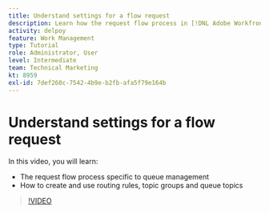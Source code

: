 ```yaml
---
title: Understand settings for a flow request
description: Learn how the request flow process in [!DNL Adobe Workfront] works. Then create routing rules, topic groups, and queue topics.
activity: delpoy
feature: Work Management
type: Tutorial
role: Administrator, User
level: Intermediate
team: Technical Marketing
kt: 8959
exl-id: 7def260c-7542-4b9e-b2fb-afa5f79e164b
---
```

# Understand settings for a flow request

In this video, you will learn:

* The request flow process specific to queue management
* How to create and use routing rules, topic groups and queue topics

>[!VIDEO](https://video.tv.adobe.com/v/335222/?quality=12)
